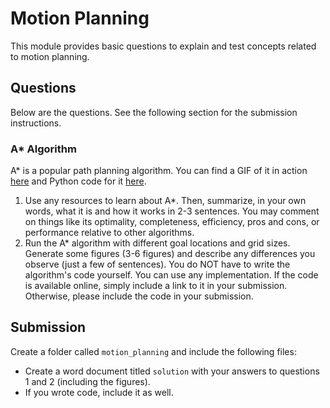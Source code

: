# Motion Planning

This module provides basic questions to explain and test concepts related to motion planning.

## Questions

Below are the questions. See the following section for the submission instructions.

### A* Algorithm
A* is a popular path planning algorithm. You can find a GIF of it in action [here](https://github.com/AtsushiSakai/PythonRobotics#a-algorithm) and Python code for it [here](https://github.com/AtsushiSakai/PythonRobotics/blob/master/PathPlanning/AStar/a_star.py).

1. Use any resources to learn about A*. Then, summarize, in your own words, what it is and how it works in 2-3 sentences. You may comment on things like its optimality, completeness, efficiency, pros and cons, or performance relative to other algorithms.
2. Run the A* algorithm with different goal locations and grid sizes. Generate some figures (3-6 figures) and describe any differences you observe (just a few of sentences). You do NOT have to write the algorithm's code yourself. You can use any implementation. If the code is available online, simply include a link to it in your submission. Otherwise, please include the code in your submission.

## Submission
Create a folder called `motion_planning` and include the following files:
- Create a word document titled `solution` with your answers to questions 1 and 2 (including the figures).
- If you wrote code, include it as well.
